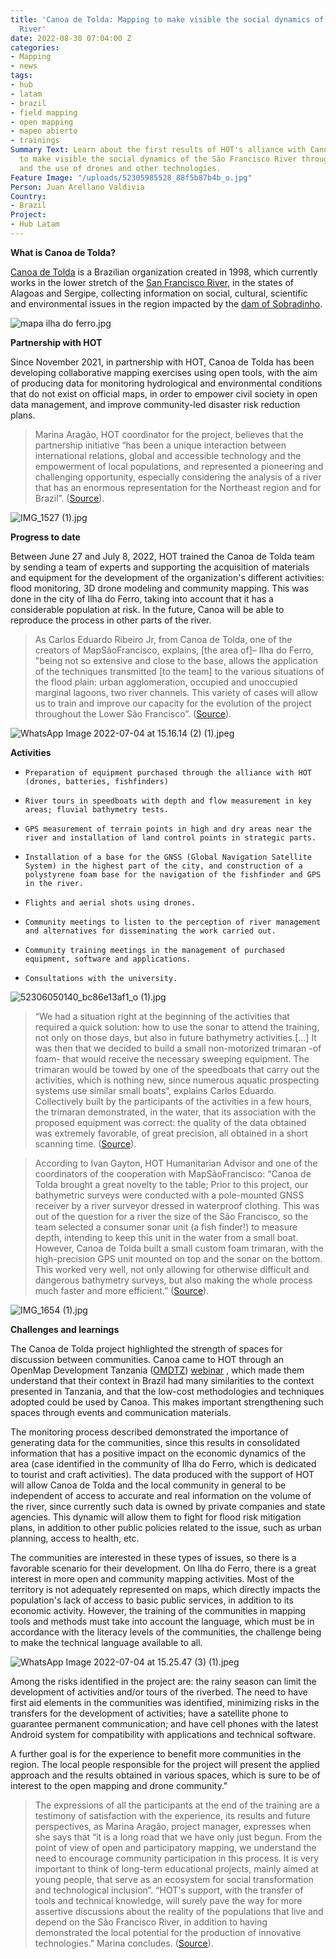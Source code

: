 ```yaml
---
title: 'Canoa de Tolda: Mapping to make visible the social dynamics of the São Francisco
  River'
date: 2022-08-30 07:04:00 Z
categories:
- Mapping
- news
tags:
- hub
- latam
- brazil
- field mapping
- open mapping
- mapeo abierto
- trainings
Summary Text: Learn about the first results of HOT's alliance with Canoa de Tolda
  to make visible the social dynamics of the São Francisco River through open mapping
  and the use of drones and other technologies.
Feature Image: "/uploads/52305985528_88f5b87b4b_o.jpg"
Person: Juan Arellano Valdivia
Country:
- Brazil
Project:
- Hub Latam
---
```


**What is Canoa de Tolda?**

[Canoa de Tolda](https://canoadetolda.org.br/) is a Brazilian organization created in 1998, which currently works in the lower stretch of the [San Francisco River](https://en.wikipedia.org/wiki/S%C3%A3o_Francisco_River), in the states of Alagoas and Sergipe, collecting information on social, cultural, scientific and environmental issues in the region impacted by the [dam of Sobradinho](https://en.wikipedia.org/wiki/Sobradinho_Dam).

![mapa ilha do ferro.jpg](/uploads/mapa%20ilha%20do%20ferro.jpg)

**Partnership with HOT**

Since November 2021, in partnership with HOT, Canoa de Tolda has been developing collaborative mapping exercises using open tools, with the aim of producing data for monitoring hydrological and environmental conditions that do not exist on official maps, in order to empower civil society in open data management, and improve community-led disaster risk reduction plans.

> Marina Aragão, HOT coordinator for the project, believes that the partnership initiative “has been a unique interaction between international relations, global and accessible technology and the empowerment of local populations, and represented a pioneering and challenging opportunity, especially considering the analysis of a river that has an enormous representation for the Northeast region and for Brazil”.  ([Source](https://infosaofrancisco.canoadetolda.org.br/noticias/geotecnologias/mapsaofrancisco-parceria-com-hot-finaliza-primeira-fase-de-capacitacoes/)).

![IMG_1527 (1).jpg](/uploads/IMG_1527%20(1).jpg)

**Progress to date**

Between June 27 and July 8, 2022, HOT trained the Canoa de Tolda team by sending a team of experts and supporting the acquisition of materials and equipment for the development of the organization's different activities: flood monitoring, 3D drone modeling and community mapping. This was done in the city of Ilha do Ferro, taking into account that it has a considerable population at risk. In the future, Canoa will be able to reproduce the process in other parts of the river.

> As Carlos Eduardo Ribeiro Jr, from Canoa de Tolda, one of the creators of MapSãoFrancisco, explains, \[the area of\]– Ilha do Ferro, "being not so extensive and close to the base, allows the application of the techniques transmitted \[to the team\] to the various situations of the flood plain: urban agglomeration, occupied and unoccupied marginal lagoons, two river channels. This variety of cases will allow us to train and improve our capacity for the evolution of the project throughout the Lower São Francisco”. ([Source](https://infosaofrancisco.canoadetolda.org.br/noticias/geotecnologias/mapsaofrancisco-parceria-com-hot-finaliza-primeira-fase-de-capacitacoes/)).

![WhatsApp Image 2022-07-04 at 15.16.14 (2) (1).jpeg](/uploads/WhatsApp%20Image%202022-07-04%20at%2015.16.14%20(2)%20(1).jpeg)

**Activities**

*     Preparation of equipment purchased through the alliance with HOT (drones, batteries, fishfinders)

*     River tours in speedboats with depth and flow measurement in key areas; fluvial bathymetry tests.

*     GPS measurement of terrain points in high and dry areas near the river and installation of land control points in strategic parts.

*     Installation of a base for the GNSS (Global Navigation Satellite System) in the highest part of the city, and construction of a polystyrene foam base for the navigation of the fishfinder and GPS in the river.

*     Flights and aerial shots using drones.

*     Community meetings to listen to the perception of river management and alternatives for disseminating the work carried out.

*     Community training meetings in the management of purchased equipment, software and applications.

*     Consultations with the university.

![52306050140_bc86e13af1_o (1).jpg](/uploads/52306050140_bc86e13af1_o%20(1).jpg)

> “We had a situation right at the beginning of the activities that required a quick solution: how to use the sonar to attend the training, not only on those days, but also in future bathymetry activities.\[...\] It was then that we decided to build a small non-motorized trimaran -of foam- that would receive the necessary sweeping equipment. The trimaran would be towed by one of the speedboats that carry out the activities, which is nothing new, since numerous aquatic prospecting systems use similar small boats”, explains Carlos Eduardo. Collectively built by the participants of the activities in a few hours, the trimaran demonstrated, in the water, that its association with the proposed equipment was correct: the quality of the data obtained was extremely favorable, of great precision, all obtained in a short scanning time. ([Source](https://infosaofrancisco.canoadetolda.org.br/noticias/geotecnologias/para-todos-tecnologias-e-ciencias-cidadas-abertas-despontam-no-baixo-sao-francisco/)).

> According to Ivan Gayton, HOT Humanitarian Advisor and one of the coordinators of the cooperation with MapSãoFrancisco: “Canoa de Tolda brought a great novelty to the table; Prior to this project, our bathymetric surveys were conducted with a pole-mounted GNSS receiver by a river surveyor dressed in waterproof clothing. This was out of the question for a river the size of the São Francisco, so the team selected a consumer sonar unit (a fish finder!) to measure depth, intending to keep this unit in the water from a small boat. However, Canoa de Tolda built a small custom foam trimaran, with the high-precision GPS unit mounted on top and the sonar on the bottom. This worked very well, not only allowing for otherwise difficult and dangerous bathymetry surveys, but also making the whole process much faster and more efficient.” ([Source](https://infosaofrancisco.canoadetolda.org.br/noticias/geotecnologias/para-todos-tecnologias-e-ciencias-cidadas-abertas-despontam-no-baixo-sao-francisco/)).

![IMG_1654 (1).jpg](/uploads/IMG_1654%20(1).jpg)

**Challenges and learnings**

The Canoa de Tolda project highlighted the strength of spaces for discussion between communities. Canoa came to HOT through an OpenMap Development Tanzania ([OMDTZ](https://www.omdtz.or.tz/)) [web](https://www.youtube.com/watch?v=kko2rkLjVgY)[inar](https://www.youtube.com/watch?v=ZO14Mg69HfU) , which made them understand that their context in Brazil had many similarities to the context presented in Tanzania, and that the low-cost methodologies and techniques adopted could be used by Canoa. This makes important strengthening such spaces through events and communication materials.

The monitoring process described demonstrated the importance of generating data for the communities, since this results in consolidated information that has a positive impact on the economic dynamics of the area (case identified in the community of Ilha do Ferro, which is dedicated to tourist and craft activities). The data produced with the support of HOT will allow Canoa de Tolda and the local community in general to be independent of access to accurate and real information on the volume of the river, since currently such data is owned by private companies and state agencies. This dynamic will allow them to fight for flood risk mitigation plans, in addition to other public policies related to the issue, such as urban planning, access to health, etc.

The communities are interested in these types of issues, so there is a favorable scenario for their development. On Ilha do Ferro, there is a great interest in more open and community mapping activities. Most of the territory is not adequately represented on maps, which directly impacts the population's lack of access to basic public services, in addition to its economic activity. However, the training of the communities in mapping tools and methods must take into account the language, which must be in accordance with the literacy levels of the communities, the challenge being to make the technical language available to all.

![WhatsApp Image 2022-07-04 at 15.25.47 (3) (1).jpeg](/uploads/WhatsApp%20Image%202022-07-04%20at%2015.25.47%20(3)%20(1).jpeg)

Among the risks identified in the project are: the rainy season can limit the development of activities and/or tours of the riverbed. The need to have first aid elements in the communities was identified, minimizing risks in the transfers for the development of activities; have a satellite phone to guarantee permanent communication; and have cell phones with the latest Android system for compatibility with applications and technical software.

A further goal is for the experience to benefit more communities in the region. The local people responsible  for the project will present the applied approach and the results obtained in various spaces, which is sure to be of interest to the open mapping and drone community."

> The expressions of all the participants at the end of the training are a testimony of satisfaction with the experience, its results and future perspectives, as Marina Aragão, project manager, expresses when she says that “it is a long road that we have only just begun. From the point of view of open and participatory mapping, we understand the need to encourage community participation in this process. It is very important to think of long-term educational projects, mainly aimed at young people, that serve as an ecosystem for social transformation and technological inclusion”. “HOT's support, with the transfer of tools and technical knowledge, will surely pave the way for more assertive discussions about the reality of the populations that live and depend on the São Francisco River, in addition to having demonstrated the local potential for the production of innovative technologies.” Marina concludes. ([Source](https://infosaofrancisco.canoadetolda.org.br/noticias/geotecnologias/mapsaofrancisco-parceria-com-hot-finaliza-primeira-fase-de-capacitacoes/)).